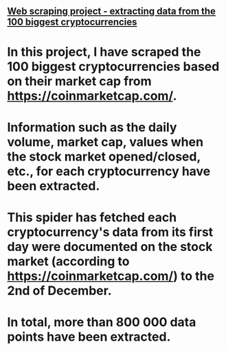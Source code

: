 ## [Web scraping project - extracting data from the 100 biggest cryptocurrencies](https://github.com/OlleKahreZall/Web-scraping-cryptocurrencies)

# In this project, I have scraped the 100 biggest cryptocurrencies based on their market cap from https://coinmarketcap.com/. 
# Information such as the daily volume, market cap, values when the stock market opened/closed, etc., for each cryptocurrency have been extracted. 
# This spider has fetched each cryptocurrency's data from its first day were documented on the stock market (according to https://coinmarketcap.com/) to the 2nd of December. 
# In total, more than 800 000 data points have been extracted.


